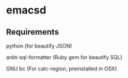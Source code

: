 emacsd
======

## Requirements
python (for beautify JSON)

anbt-sql-formatter (Ruby gem for beautify SQL)

GNU bc (For calc-region, preinstalled in OSX)
